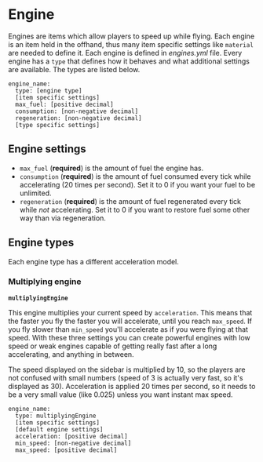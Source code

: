 # Engine

Engines are items which allow players to speed up while flying. Each engine is an item held in the offhand, thus many item specific settings like `material` are needed to define it. Each engine is defined in _engines.yml_ file. Every engine has a `type` that defines how it behaves and what additional settings are available. The types are listed below.

```
engine_name:
  type: [engine type]
  [item specific settings]
  max_fuel: [positive decimal]
  consumption: [non-negative decimal]
  regeneration: [non-negative decimal]
  [type specific settings]
```

## Engine settings

* `max_fuel` (**required**) is the amount of fuel the engine has.
* `consumption` (**required**) is the amount of fuel consumed every tick while accelerating (20 times per second). Set it to 0 if you want your fuel to be unlimited.
* `regeneration` (**required**) is the amount of fuel regenerated every tick while _not_ accelerating. Set it to 0 if you want to restore fuel some other way than via regeneration.

## Engine types

Each engine type has a different acceleration model.

### Multiplying engine

**`multiplyingEngine`**

This engine multiplies your current speed by `acceleration`. This means that the faster you fly the faster you will accelerate, until you reach `max_speed`. If you fly slower than `min_speed` you'll accelerate as if you were flying at that speed. With these three settings you can create powerful engines with low speed or weak engines capable of getting really fast after a long accelerating, and anything in between.

The speed displayed on the sidebar is multiplied by 10, so the players are not confused with small numbers (speed of 3 is actually very fast, so it's displayed as 30). Acceleration is applied 20 times per second, so it needs to be a very small value (like 0.025) unless you want instant max speed.

```
engine_name:
  type: multiplyingEngine
  [item specific settings]
  [default engine settings]
  acceleration: [positive decimal]
  min_speed: [non-negative decimal]
  max_speed: [positive decimal]
```
